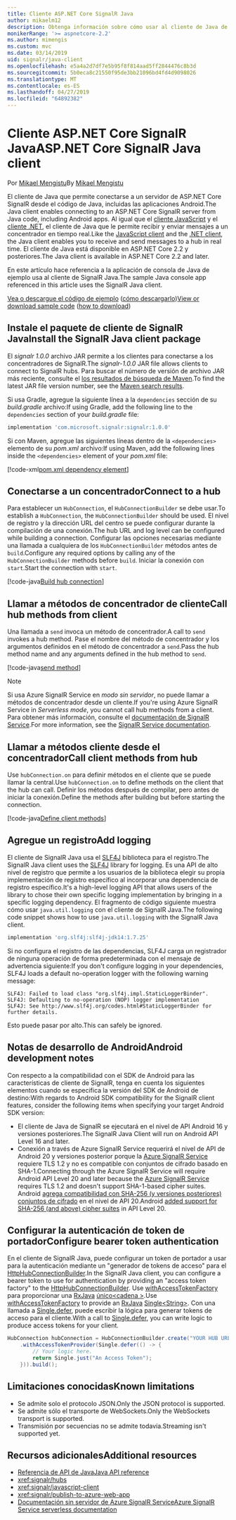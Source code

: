 ```yaml
---
title: Cliente ASP.NET Core SignalR Java
author: mikaelm12
description: Obtenga información sobre cómo usar al cliente de Java de ASP.NET Core SignalR.
monikerRange: '>= aspnetcore-2.2'
ms.author: mimengis
ms.custom: mvc
ms.date: 03/14/2019
uid: signalr/java-client
ms.openlocfilehash: e5a4a2d7df7e5b95f8f814aad5ff2844476c8b3d
ms.sourcegitcommit: 5b0eca8c21550f95de3bb21096bd4fd4d9098026
ms.translationtype: MT
ms.contentlocale: es-ES
ms.lasthandoff: 04/27/2019
ms.locfileid: "64892382"
---
```

# <a name="aspnet-core-signalr-java-client"></a><span data-ttu-id="6fd18-103">Cliente ASP.NET Core SignalR Java</span><span class="sxs-lookup"><span data-stu-id="6fd18-103">ASP.NET Core SignalR Java client</span></span>

<span data-ttu-id="6fd18-104">Por [Mikael Mengistu](https://twitter.com/MikaelM_12)</span><span class="sxs-lookup"><span data-stu-id="6fd18-104">By [Mikael Mengistu](https://twitter.com/MikaelM_12)</span></span>

<span data-ttu-id="6fd18-105">El cliente de Java que permite conectarse a un servidor de ASP.NET Core SignalR desde el código de Java, incluidas las aplicaciones Android.</span><span class="sxs-lookup"><span data-stu-id="6fd18-105">The Java client enables connecting to an ASP.NET Core SignalR server from Java code, including Android apps.</span></span> <span data-ttu-id="6fd18-106">Al igual que el [cliente JavaScript](xref:signalr/javascript-client) y el [cliente .NET](xref:signalr/dotnet-client), el cliente de Java que le permite recibir y enviar mensajes a un concentrador en tiempo real.</span><span class="sxs-lookup"><span data-stu-id="6fd18-106">Like the [JavaScript client](xref:signalr/javascript-client) and the [.NET client](xref:signalr/dotnet-client), the Java client enables you to receive and send messages to a hub in real time.</span></span> <span data-ttu-id="6fd18-107">El cliente de Java está disponible en ASP.NET Core 2.2 y posteriores.</span><span class="sxs-lookup"><span data-stu-id="6fd18-107">The Java client is available in ASP.NET Core 2.2 and later.</span></span>

<span data-ttu-id="6fd18-108">En este artículo hace referencia a la aplicación de consola de Java de ejemplo usa al cliente de SignalR Java.</span><span class="sxs-lookup"><span data-stu-id="6fd18-108">The sample Java console app referenced in this article uses the SignalR Java client.</span></span>

<span data-ttu-id="6fd18-109">[Vea o descargue el código de ejemplo](https://github.com/aspnet/AspNetCore.Docs/tree/master/aspnetcore/signalr/java-client/sample) ([cómo descargarlo](xref:index#how-to-download-a-sample))</span><span class="sxs-lookup"><span data-stu-id="6fd18-109">[View or download sample code](https://github.com/aspnet/AspNetCore.Docs/tree/master/aspnetcore/signalr/java-client/sample) ([how to download](xref:index#how-to-download-a-sample))</span></span>

## <a name="install-the-signalr-java-client-package"></a><span data-ttu-id="6fd18-110">Instale el paquete de cliente de SignalR Java</span><span class="sxs-lookup"><span data-stu-id="6fd18-110">Install the SignalR Java client package</span></span>

<span data-ttu-id="6fd18-111">El *signalr 1.0.0* archivo JAR permite a los clientes para conectarse a los concentradores de SignalR.</span><span class="sxs-lookup"><span data-stu-id="6fd18-111">The *signalr-1.0.0* JAR file allows clients to connect to SignalR hubs.</span></span> <span data-ttu-id="6fd18-112">Para buscar el número de versión de archivo JAR más reciente, consulte el [los resultados de búsqueda de Maven](https://search.maven.org/search?q=g:com.microsoft.signalr%20AND%20a:signalr).</span><span class="sxs-lookup"><span data-stu-id="6fd18-112">To find the latest JAR file version number, see the [Maven search results](https://search.maven.org/search?q=g:com.microsoft.signalr%20AND%20a:signalr).</span></span>

<span data-ttu-id="6fd18-113">Si usa Gradle, agregue la siguiente línea a la `dependencies` sección de su *build.gradle* archivo:</span><span class="sxs-lookup"><span data-stu-id="6fd18-113">If using Gradle, add the following line to the `dependencies` section of your *build.gradle* file:</span></span>

```gradle
implementation 'com.microsoft.signalr:signalr:1.0.0'
```

<span data-ttu-id="6fd18-114">Si con Maven, agregue las siguientes líneas dentro de la `<dependencies>` elemento de su *pom.xml* archivo:</span><span class="sxs-lookup"><span data-stu-id="6fd18-114">If using Maven, add the following lines inside the `<dependencies>` element of your *pom.xml* file:</span></span>

[!code-xml[pom.xml dependency element](java-client/sample/pom.xml?name=snippet_dependencyElement)]

## <a name="connect-to-a-hub"></a><span data-ttu-id="6fd18-115">Conectarse a un concentrador</span><span class="sxs-lookup"><span data-stu-id="6fd18-115">Connect to a hub</span></span>

<span data-ttu-id="6fd18-116">Para establecer un `HubConnection`, el `HubConnectionBuilder` se debe usar.</span><span class="sxs-lookup"><span data-stu-id="6fd18-116">To establish a `HubConnection`, the `HubConnectionBuilder` should be used.</span></span> <span data-ttu-id="6fd18-117">El nivel de registro y la dirección URL del centro se puede configurar durante la compilación de una conexión.</span><span class="sxs-lookup"><span data-stu-id="6fd18-117">The hub URL and log level can be configured while building a connection.</span></span> <span data-ttu-id="6fd18-118">Configurar las opciones necesarias mediante una llamada a cualquiera de los `HubConnectionBuilder` métodos antes de `build`.</span><span class="sxs-lookup"><span data-stu-id="6fd18-118">Configure any required options by calling any of the `HubConnectionBuilder` methods before `build`.</span></span> <span data-ttu-id="6fd18-119">Iniciar la conexión con `start`.</span><span class="sxs-lookup"><span data-stu-id="6fd18-119">Start the connection with `start`.</span></span>

[!code-java[Build hub connection](java-client/sample/src/main/java/Chat.java?range=16-17)]

## <a name="call-hub-methods-from-client"></a><span data-ttu-id="6fd18-120">Llamar a métodos de concentrador de cliente</span><span class="sxs-lookup"><span data-stu-id="6fd18-120">Call hub methods from client</span></span>

<span data-ttu-id="6fd18-121">Una llamada a `send` invoca un método de concentrador.</span><span class="sxs-lookup"><span data-stu-id="6fd18-121">A call to `send` invokes a hub method.</span></span> <span data-ttu-id="6fd18-122">Pase el nombre del método de concentrador y los argumentos definidos en el método de concentrador a `send`.</span><span class="sxs-lookup"><span data-stu-id="6fd18-122">Pass the hub method name and any arguments defined in the hub method to `send`.</span></span>

[!code-java[send method](java-client/sample/src/main/java/Chat.java?range=28)]

> [!NOTE]
> <span data-ttu-id="6fd18-123">Si usa Azure SignalR Service en *modo sin servidor*, no puede llamar a métodos de concentrador desde un cliente.</span><span class="sxs-lookup"><span data-stu-id="6fd18-123">If you're using Azure SignalR Service in *Serverless mode*, you cannot call hub methods from a client.</span></span> <span data-ttu-id="6fd18-124">Para obtener más información, consulte el [documentación de SignalR Service](/azure/azure-signalr/signalr-concept-serverless-development-config).</span><span class="sxs-lookup"><span data-stu-id="6fd18-124">For more information, see the [SignalR Service documentation](/azure/azure-signalr/signalr-concept-serverless-development-config).</span></span>

## <a name="call-client-methods-from-hub"></a><span data-ttu-id="6fd18-125">Llamar a métodos cliente desde el concentrador</span><span class="sxs-lookup"><span data-stu-id="6fd18-125">Call client methods from hub</span></span>

<span data-ttu-id="6fd18-126">Use `hubConnection.on` para definir métodos en el cliente que se puede llamar la central.</span><span class="sxs-lookup"><span data-stu-id="6fd18-126">Use `hubConnection.on` to define methods on the client that the hub can call.</span></span> <span data-ttu-id="6fd18-127">Definir los métodos después de compilar, pero antes de iniciar la conexión.</span><span class="sxs-lookup"><span data-stu-id="6fd18-127">Define the methods after building but before starting the connection.</span></span>

[!code-java[Define client methods](java-client/sample/src/main/java/Chat.java?range=19-21)]

## <a name="add-logging"></a><span data-ttu-id="6fd18-128">Agregue un registro</span><span class="sxs-lookup"><span data-stu-id="6fd18-128">Add logging</span></span>

<span data-ttu-id="6fd18-129">El cliente de SignalR Java usa el [SLF4J](https://www.slf4j.org/) biblioteca para el registro.</span><span class="sxs-lookup"><span data-stu-id="6fd18-129">The SignalR Java client uses the [SLF4J](https://www.slf4j.org/) library for logging.</span></span> <span data-ttu-id="6fd18-130">Es una API de alto nivel de registro que permite a los usuarios de la biblioteca elegir su propia implementación de registro específico al incorporar una dependencia de registro específico.</span><span class="sxs-lookup"><span data-stu-id="6fd18-130">It's a high-level logging API that allows users of the library to chose their own specific logging implementation by bringing in a specific logging dependency.</span></span> <span data-ttu-id="6fd18-131">El fragmento de código siguiente muestra cómo usar `java.util.logging` con el cliente de SignalR Java.</span><span class="sxs-lookup"><span data-stu-id="6fd18-131">The following code snippet shows how to use `java.util.logging` with the SignalR Java client.</span></span>

```gradle
implementation 'org.slf4j:slf4j-jdk14:1.7.25'
```

<span data-ttu-id="6fd18-132">Si no configura el registro de las dependencias, SLF4J carga un registrador de ninguna operación de forma predeterminada con el mensaje de advertencia siguiente:</span><span class="sxs-lookup"><span data-stu-id="6fd18-132">If you don't configure logging in your dependencies, SLF4J loads a default no-operation logger with the following warning message:</span></span>

```
SLF4J: Failed to load class "org.slf4j.impl.StaticLoggerBinder".
SLF4J: Defaulting to no-operation (NOP) logger implementation
SLF4J: See http://www.slf4j.org/codes.html#StaticLoggerBinder for further details.
```

<span data-ttu-id="6fd18-133">Esto puede pasar por alto.</span><span class="sxs-lookup"><span data-stu-id="6fd18-133">This can safely be ignored.</span></span>

## <a name="android-development-notes"></a><span data-ttu-id="6fd18-134">Notas de desarrollo de Android</span><span class="sxs-lookup"><span data-stu-id="6fd18-134">Android development notes</span></span>

<span data-ttu-id="6fd18-135">Con respecto a la compatibilidad con el SDK de Android para las características de cliente de SignalR, tenga en cuenta los siguientes elementos cuando se especifica la versión del SDK de Android de destino:</span><span class="sxs-lookup"><span data-stu-id="6fd18-135">With regards to Android SDK compatibility for the SignalR client features, consider the following items when specifying your target Android SDK version:</span></span>

* <span data-ttu-id="6fd18-136">El cliente de Java de SignalR se ejecutará en el nivel de API Android 16 y versiones posteriores.</span><span class="sxs-lookup"><span data-stu-id="6fd18-136">The SignalR Java Client will run on Android API Level 16 and later.</span></span>
* <span data-ttu-id="6fd18-137">Conexión a través de Azure SignalR Service requerirá el nivel de API de Android 20 y versiones posterior porque la [Azure SignalR Service](/azure/azure-signalr/signalr-overview) requiere TLS 1.2 y no es compatible con conjuntos de cifrado basado en SHA-1.</span><span class="sxs-lookup"><span data-stu-id="6fd18-137">Connecting through the Azure SignalR Service will require Android API Level 20 and later because the [Azure SignalR Service](/azure/azure-signalr/signalr-overview) requires TLS 1.2 and doesn't support SHA-1-based cipher suites.</span></span> <span data-ttu-id="6fd18-138">Android [agrega compatibilidad con SHA-256 (y versiones posteriores) conjuntos de cifrado](https://developer.android.com/reference/javax/net/ssl/SSLSocket) en el nivel de API 20.</span><span class="sxs-lookup"><span data-stu-id="6fd18-138">Android [added support for SHA-256 (and above) cipher suites](https://developer.android.com/reference/javax/net/ssl/SSLSocket) in API Level 20.</span></span>

## <a name="configure-bearer-token-authentication"></a><span data-ttu-id="6fd18-139">Configurar la autenticación de token de portador</span><span class="sxs-lookup"><span data-stu-id="6fd18-139">Configure bearer token authentication</span></span>

<span data-ttu-id="6fd18-140">En el cliente de SignalR Java, puede configurar un token de portador a usar para la autenticación mediante un "generador de tokens de acceso" para el [HttpHubConnectionBuilder](/java/api/com.microsoft.signalr._http_hub_connection_builder?view=aspnet-signalr-java).</span><span class="sxs-lookup"><span data-stu-id="6fd18-140">In the SignalR Java client, you can configure a bearer token to use for authentication by providing an "access token factory" to the [HttpHubConnectionBuilder](/java/api/com.microsoft.signalr._http_hub_connection_builder?view=aspnet-signalr-java).</span></span> <span data-ttu-id="6fd18-141">Use [withAccessTokenFactory](/java/api/com.microsoft.signalr._http_hub_connection_builder.withaccesstokenprovider?view=aspnet-signalr-java#com_microsoft_signalr__http_hub_connection_builder_withAccessTokenProvider_Single_String__) para proporcionar una [RxJava](https://github.com/ReactiveX/RxJava) [único\<cadena >](http://reactivex.io/documentation/single.html).</span><span class="sxs-lookup"><span data-stu-id="6fd18-141">Use [withAccessTokenFactory](/java/api/com.microsoft.signalr._http_hub_connection_builder.withaccesstokenprovider?view=aspnet-signalr-java#com_microsoft_signalr__http_hub_connection_builder_withAccessTokenProvider_Single_String__) to provide an [RxJava](https://github.com/ReactiveX/RxJava) [Single\<String>](http://reactivex.io/documentation/single.html).</span></span> <span data-ttu-id="6fd18-142">Con una llamada a [Single.defer](http://reactivex.io/RxJava/javadoc/io/reactivex/Single.html#defer-java.util.concurrent.Callable-), puede escribir la lógica para generar tokens de acceso para el cliente.</span><span class="sxs-lookup"><span data-stu-id="6fd18-142">With a call to [Single.defer](http://reactivex.io/RxJava/javadoc/io/reactivex/Single.html#defer-java.util.concurrent.Callable-), you can write logic to produce access tokens for your client.</span></span>

```java
HubConnection hubConnection = HubConnectionBuilder.create("YOUR HUB URL HERE")
    .withAccessTokenProvider(Single.defer(() -> {
        // Your logic here.
        return Single.just("An Access Token");
    })).build();
```

## <a name="known-limitations"></a><span data-ttu-id="6fd18-143">Limitaciones conocidas</span><span class="sxs-lookup"><span data-stu-id="6fd18-143">Known limitations</span></span>

* <span data-ttu-id="6fd18-144">Se admite solo el protocolo JSON.</span><span class="sxs-lookup"><span data-stu-id="6fd18-144">Only the JSON protocol is supported.</span></span>
* <span data-ttu-id="6fd18-145">Se admite sólo el transporte de WebSockets.</span><span class="sxs-lookup"><span data-stu-id="6fd18-145">Only the WebSockets transport is supported.</span></span>
* <span data-ttu-id="6fd18-146">Transmisión por secuencias no se admite todavía.</span><span class="sxs-lookup"><span data-stu-id="6fd18-146">Streaming isn't supported yet.</span></span>

## <a name="additional-resources"></a><span data-ttu-id="6fd18-147">Recursos adicionales</span><span class="sxs-lookup"><span data-stu-id="6fd18-147">Additional resources</span></span>

* [<span data-ttu-id="6fd18-148">Referencia de API de Java</span><span class="sxs-lookup"><span data-stu-id="6fd18-148">Java API reference</span></span>](/java/api/com.microsoft.signalr?view=aspnet-signalr-java)
* <xref:signalr/hubs>
* <xref:signalr/javascript-client>
* <xref:signalr/publish-to-azure-web-app>
* [<span data-ttu-id="6fd18-149">Documentación sin servidor de Azure SignalR Service</span><span class="sxs-lookup"><span data-stu-id="6fd18-149">Azure SignalR Service serverless documentation</span></span>](/azure/azure-signalr/signalr-concept-serverless-development-config)
